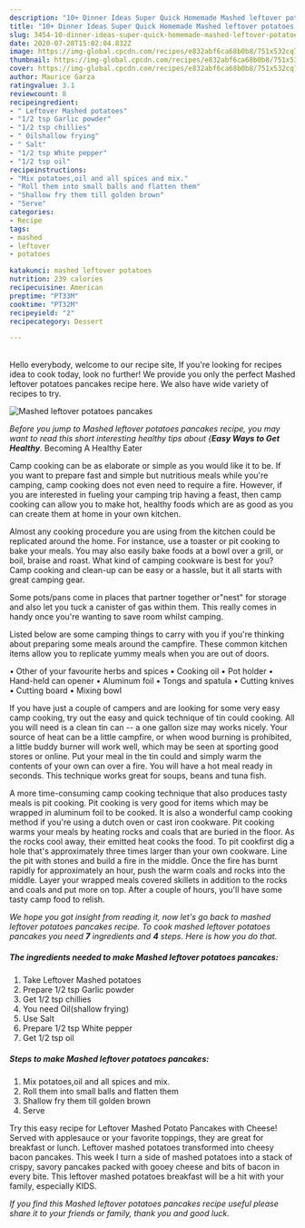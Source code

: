 ```yaml
---
description: "10+ Dinner Ideas Super Quick Homemade Mashed leftover potatoes pancakes"
title: "10+ Dinner Ideas Super Quick Homemade Mashed leftover potatoes pancakes"
slug: 3454-10-dinner-ideas-super-quick-homemade-mashed-leftover-potatoes-pancakes
date: 2020-07-28T15:02:04.832Z
image: https://img-global.cpcdn.com/recipes/e832abf6ca68b0b8/751x532cq70/mashed-leftover-potatoes-pancakes-recipe-main-photo.jpg
thumbnail: https://img-global.cpcdn.com/recipes/e832abf6ca68b0b8/751x532cq70/mashed-leftover-potatoes-pancakes-recipe-main-photo.jpg
cover: https://img-global.cpcdn.com/recipes/e832abf6ca68b0b8/751x532cq70/mashed-leftover-potatoes-pancakes-recipe-main-photo.jpg
author: Maurice Garza
ratingvalue: 3.1
reviewcount: 8
recipeingredient:
- " Leftover Mashed potatoes"
- "1/2 tsp Garlic powder"
- "1/2 tsp chillies"
- " Oilshallow frying"
- " Salt"
- "1/2 tsp White pepper"
- "1/2 tsp oil"
recipeinstructions:
- "Mix potatoes,oil and all spices and mix."
- "Roll them into small balls and flatten them"
- "Shallow fry them till golden brown"
- "Serve"
categories:
- Recipe
tags:
- mashed
- leftover
- potatoes

katakunci: mashed leftover potatoes 
nutrition: 239 calories
recipecuisine: American
preptime: "PT33M"
cooktime: "PT32M"
recipeyield: "2"
recipecategory: Dessert

---
```

<br>
Hello everybody, welcome to our recipe site, If you're looking for recipes idea to cook today, look no further! We provide you only the perfect Mashed leftover potatoes pancakes recipe here. We also have wide variety of recipes to try.
<br>


![Mashed leftover potatoes pancakes](https://img-global.cpcdn.com/recipes/e832abf6ca68b0b8/751x532cq70/mashed-leftover-potatoes-pancakes-recipe-main-photo.jpg)

<i>Before you jump to Mashed leftover potatoes pancakes recipe, you may want to read this short interesting healthy tips about {<strong>Easy Ways to Get Healthy</strong>.</i>
Becoming A Healthy Eater

    
Camp cooking can be as elaborate or simple as you would like it to be. If you want to prepare fast and simple but nutritious meals while you're camping, camp cooking does not even need to require a fire. However, if you are interested in fueling your camping trip having a feast, then camp cooking can allow you to make hot, healthy foods which are as good as you can create them at home in your own kitchen.

 Almost any cooking procedure you are using from the kitchen could be replicated around the home. For instance, use a toaster or pit cooking to bake your meals. You may also easily bake foods at a bowl over a grill, or boil, braise and roast. What kind of camping cookware is best for you? Camp cooking and clean-up can be easy or a hassle, but it all starts with great camping gear.

Some pots/pans come in places that partner together or"nest" for storage and also let you tuck a canister of gas within them. This really comes in handy once you're wanting to save room whilst camping.

Listed below are some camping things to carry with you if you're thinking about preparing some meals around the campfire. These common kitchen items allow you to replicate yummy meals when you are out of doors.


• Other of your favourite herbs and spices
• Cooking oil
• Pot holder
• Hand-held can opener
• Aluminum foil
• Tongs and spatula
• Cutting knives
• Cutting board
• Mixing bowl


If you have just a couple of campers and are looking for some very easy camp cooking, try out the easy and quick technique of tin could cooking. All you will need is a clean tin can -- a one gallon size may works nicely. Your source of heat can be a little campfire, or when wood burning is prohibited, a little buddy burner will work well, which may be seen at sporting good stores or online. Put your meal in the tin could and simply warm the contents of your own can over a fire. You will have a hot meal ready in seconds.  This technique works great for soups, beans and tuna fish.

A more time-consuming camp cooking technique that also produces tasty meals is pit cooking. Pit cooking is very good for items which may be wrapped in aluminum foil to be cooked.  It is also a wonderful camp cooking method if you're using a dutch oven or cast iron cookware. Pit cooking warms your meals by heating rocks and coals that are buried in the floor. As the rocks cool away, their emitted heat cooks the food. To pit cookfirst dig a hole that's approximately three times larger than your own cookware. Line the pit with stones and build a fire in the middle. Once the fire has burnt rapidly for approximately an hour, push the warm coals and rocks into the middle. Layer your wrapped meals covered skillets in addition to the rocks and coals and put more on top. After a couple of hours, you'll have some tasty camp food to relish.


<i>We hope you got insight from reading it, now let's go back to mashed leftover potatoes pancakes recipe. To cook mashed leftover potatoes pancakes you need <strong>7</strong> ingredients and <strong>4</strong> steps. Here is how you do that.
</i>

##### The ingredients needed to make Mashed leftover potatoes pancakes:

1. Take  Leftover Mashed potatoes
1. Prepare 1/2 tsp Garlic powder
1. Get 1/2 tsp chillies
1. You need  Oil(shallow frying)
1. Use  Salt
1. Prepare 1/2 tsp White pepper
1. Get 1/2 tsp oil


##### Steps to make Mashed leftover potatoes pancakes:

1. Mix potatoes,oil and all spices and mix.
1. Roll them into small balls and flatten them
1. Shallow fry them till golden brown
1. Serve


Try this easy recipe for Leftover Mashed Potato Pancakes with Cheese! Served with applesauce or your favorite toppings, they are great for breakfast or lunch. Leftover mashed potatoes transformed into cheesy bacon pancakes. This week I turn a side of mashed potatoes into a stack of crispy, savory pancakes packed with gooey cheese and bits of bacon in every bite. This leftover mashed potatoes breakfast will be a hit with your family, especially KIDS. 

<i>If you find this Mashed leftover potatoes pancakes recipe useful please share it to your friends or family, thank you and good luck.</i>
